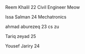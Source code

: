 Reem Khalil
22
Civil Engineer
Meow 

Issa Salman
24
Mechatronics


ahmad aburezeq 
23
cs
zu

Tariq zeyad
25


Yousef Jariry 
24